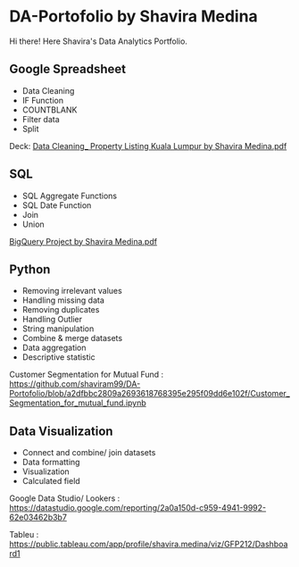 # DA-Portofolio by Shavira Medina
Hi there! Here Shavira's Data Analytics Portfolio.

## Google Spreadsheet
- Data Cleaning
- IF Function
- COUNTBLANK 
- Filter data 
- Split 

Deck:
[Data Cleaning_ Property Listing Kuala Lumpur by Shavira Medina.pdf](https://github.com/shaviram99/DA-Portofolio/files/10244167/Data.Cleaning_.Property.Listing.Kuala.Lumpur.by.Shavira.Medina.pdf)

## SQL
- SQL Aggregate Functions
- SQL Date Function 
- Join
- Union

[BigQuery Project by Shavira Medina.pdf](https://github.com/shaviram99/DA-Portofolio/files/10244196/BigQuery.Project.by.Shavira.Medina.pdf)

## Python
- Removing irrelevant values
- Handling missing data
- Removing duplicates
- Handling Outlier
- String manipulation
- Combine & merge datasets
- Data aggregation
- Descriptive statistic

Customer Segmentation for Mutual Fund : https://github.com/shaviram99/DA-Portofolio/blob/a2dfbbc2809a2693618768395e295f09dd6e102f/Customer_Segmentation_for_mutual_fund.ipynb

## Data Visualization 
- Connect and combine/ join datasets
- Data formatting
- Visualization
- Calculated field

Google Data Studio/ Lookers : https://datastudio.google.com/reporting/2a0a150d-c959-4941-9992-62e03462b3b7

Tableu : https://public.tableau.com/app/profile/shavira.medina/viz/GFP212/Dashboard1
